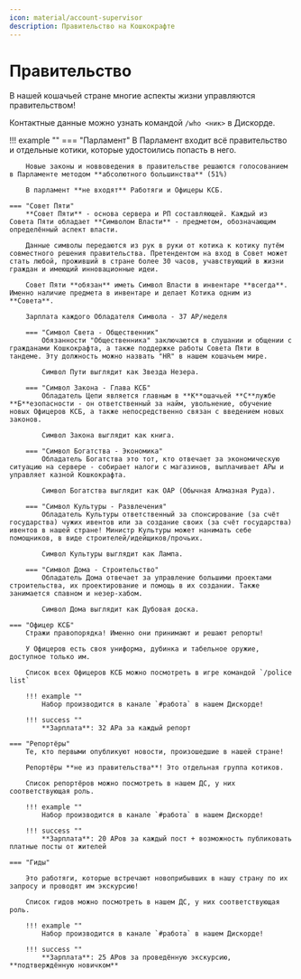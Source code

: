 ```yaml
---
icon: material/account-supervisor
description: Правительство на Кошкокрафте
---
```


# **Правительство**

В нашей кошачьей стране многие аспекты жизни управляются правительством!

Контактные данные можно узнать командой `/who <ник>` в Дискорде.

!!! example ""
    === "Парламент"
        В Парламент входит всё правительство и отдельные котики, которые удостоились попасть в него.

        Новые законы и новвоведения в правительстве решаются голосованием в Парламенте методом **абсолютного большинства** (51%)

        В парламент **не входят** Работяги и Офицеры КСБ.

    === "Совет Пяти"
        **Совет Пяти** - основа сервера и РП составляющей. Каждый из Совета Пяти обладает **Символом Власти** - предметом, обозначающим определённый аспект власти.

        Данные символы передаются из рук в руки от котика к котику путём совместного решения правительства. Претендентом на вход в Совет может стать любой, проживший в стране более 30 часов, учавствующий в жизни граждан и имеющий инновационные идеи.

        Совет Пяти **обязан** иметь Символ Власти в инвентаре **всегда**. Именно наличие предмета в инвентаре и делает Котика одним из **Совета**.

        Зарплата каждого Обладателя Символа - 37 АР/неделя

        === "Символ Света - Общественник"
            Обязанности "Общественника" заключаются в слушании и общении с гражданами Кошкокрафта, а также поддержке работы Совета Пяти в тандеме. Эту должность можно назвать "HR" в нашем кошачьем мире.

            Символ Пути выглядит как Звезда Незера.

        === "Символ Закона - Глава КСБ"
            Обладатель Цепи является главным в **К**ошачьей **С**лужбе **Б**езопасности - он ответственный за найм, увольнение, обучение новых Офицеров КСБ, а также непосредственно связан с введением новых законов.

            Символ Закона выглядит как книга.

        === "Символ Богатства - Экономика"
            Обладатель Богатства это тот, кто отвечает за экономическую ситуацию на сервере - собирает налоги с магазинов, выплачивает АРы и управляет казной Кошкокрафта.

            Символ Богатства выглядит как ОАР (Обычная Алмазная Руда).

        === "Символ Культуры - Развлечения"
            Обладатель Культуры ответственный за спонсирование (за счёт государства) чужих ивентов или за создание своих (за счёт государства) ивентов в нашей стране! Министр Культуры может нанимать себе помощников, в виде строителей/идейщиков/прочьих.

            Символ Культуры выглядит как Лампа.

        === "Символ Дома - Строительство"
            Обладатель Дома отвечает за управление большими проектами строительства, их проектирование и помощь в их создании. Также занимается спавном и незер-хабом.

            Символ Дома выглядит как Дубовая доска.

    === "Офицер КСБ"
        Стражи правопорядка! Именно они принимают и решают репорты!

        У Офицеров есть своя униформа, дубинка и табельное оружие, доступное только им.

        Список всех Офицеров КСБ можно посмотреть в игре командой `/police list`

        !!! example ""
            Набор производится в канале `#работа` в нашем Дискорде!

        !!! success ""
            **Зарплата**: 32 АРа за каждый репорт

    === "Репортёры"
        Те, кто первыми опубликуют новости, произошедшие в нашей стране!

        Репортёры **не из правительства**! Это отдельная группа котиков.

        Список репортёров можно посмотреть в нашем ДС, у них соответствующая роль.

        !!! example ""
            Набор производится в канале `#работа` в нашем Дискорде!

        !!! success ""
            **Зарплата**: 20 АРов за каждый пост + возможность публиковать платные посты от жителей

    === "Гиды"

        Это работяги, которые встречают новоприбывших в нашу страну по их запросу и проводят им экскурсию!

        Список гидов можно посмотреть в нашем ДС, у них соответствующая роль.

        !!! example ""
            Набор производится в канале `#работа` в нашем Дискорде!

        !!! success ""
            **Зарплата**: 25 АРов за проведённую экскурсию, **подтверждённую новичком**